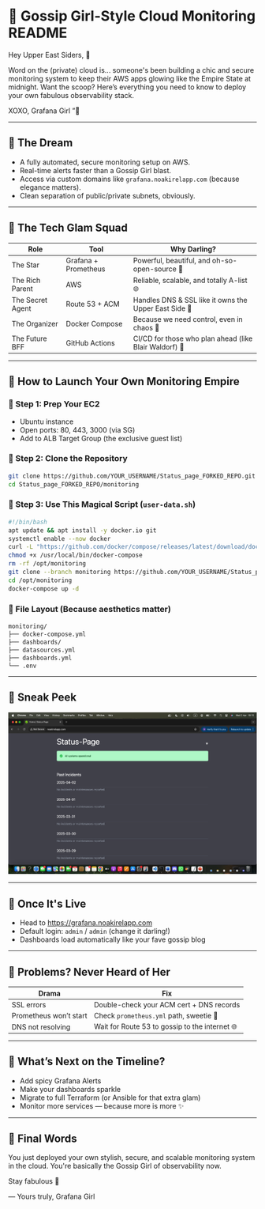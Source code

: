 # 💅 Gossip Girl-Style Cloud Monitoring README

Hey Upper East Siders, 👑

Word on the (private) cloud is... someone's been building a chic and secure monitoring system to keep their AWS apps glowing like the Empire State at midnight. Want the scoop? Here’s everything you need to know to deploy your own fabulous observability stack.

XOXO,
Grafana Girl ”🖤

---

## 💭 The Dream
- A fully automated, secure monitoring setup on AWS.
- Real-time alerts faster than a Gossip Girl blast.
- Access via custom domains like `grafana.noakirelapp.com` (because elegance matters).
- Clean separation of public/private subnets, obviously.

---

## 💄 The Tech Glam Squad
| Role             | Tool                          | Why Darling?                                                |
|------------------|-------------------------------|--------------------------------------------------------------|
| The Star         | Grafana + Prometheus          | Powerful, beautiful, and oh-so-open-source 💅              |
| The Rich Parent  | AWS                           | Reliable, scalable, and totally A-list 🌐                    |
| The Secret Agent | Route 53 + ACM                | Handles DNS & SSL like it owns the Upper East Side 🔐        |
| The Organizer    | Docker Compose                | Because we need control, even in chaos 💼                    |
| The Future BFF   | GitHub Actions                | CI/CD for those who plan ahead (like Blair Waldorf) 🖖️       |

---

## 💋 How to Launch Your Own Monitoring Empire

### 💅 Step 1: Prep Your EC2
- Ubuntu instance
- Open ports: 80, 443, 3000 (via SG)
- Add to ALB Target Group (the exclusive guest list)

### 👯 Step 2: Clone the Repository
```bash
git clone https://github.com/YOUR_USERNAME/Status_page_FORKED_REPO.git
cd Status_page_FORKED_REPO/monitoring
```

### 🎀 Step 3: Use This Magical Script (`user-data.sh`)
```bash
#!/bin/bash
apt update && apt install -y docker.io git
systemctl enable --now docker
curl -L "https://github.com/docker/compose/releases/latest/download/docker-compose-$(uname -s)-$(uname -m)" -o /usr/local/bin/docker-compose
chmod +x /usr/local/bin/docker-compose
rm -rf /opt/monitoring
git clone --branch monitoring https://github.com/YOUR_USERNAME/Status_page_FORKED_REPO.git /opt/monitoring
cd /opt/monitoring
docker-compose up -d
```

### 💅 File Layout (Because aesthetics matter)
```
monitoring/
├── docker-compose.yml
├── dashboards/
├── datasources.yml
├── dashboards.yml
└── .env
```

---

## 📸 Sneak Peek
![Preview](./monitoring/Screenshot.png)


---

## 🌟 Once It's Live
- Head to https://grafana.noakirelapp.com
- Default login: `admin` / `admin` (change it darling!)
- Dashboards load automatically like your fave gossip blog

---

## 🚨 Problems? Never Heard of Her
| Drama                                | Fix                                                            |
|--------------------------------------|-----------------------------------------------------------------|
| SSL errors                           | Double-check your ACM cert + DNS records                       |
| Prometheus won’t start               | Check `prometheus.yml` path, sweetie 💅                         |
| DNS not resolving                    | Wait for Route 53 to gossip to the internet 🌐                 |

---

## 💎 What’s Next on the Timeline?
- Add spicy Grafana Alerts
- Make your dashboards sparkle
- Migrate to full Terraform (or Ansible for that extra glam)
- Monitor more services — because more is more ✨

---

## 🥂 Final Words
You just deployed your own stylish, secure, and scalable monitoring system in the cloud.
You're basically the Gossip Girl of observability now.

Stay fabulous 💋

— Yours truly,
Grafana Girl
